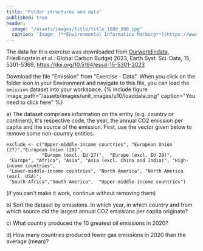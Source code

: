 ```yaml
---
title: "Folder structures and data"
published: true
header:
  image: "/assets/images/title/title_1600_500.jpg"
  caption: 'Image: [**Environmental Informatics Marburg**](https://www.uni-marburg.de/en/fb19/disciplines/physisch/environmentalinformatics)'
---
```


The data for this exercise was downloaded from [Ourworldindata](https://ourworldindata.org/co2-and-greenhouse-gas-emissions),   
Friedlingstein et al.: Global Carbon Budget 2023, Earth Syst. Sci. Data, 15, 5301-5369, https://doi.org/10.5194/essd-15-5301-2023 

Download the file "Emission" from "Exercise - Data". When you click on the folder icon in your Environment and navigate to this file, you can load the `emission` dataset into your workspace. 
{% include figure image_path="/assets/images/unit_images/u10/loaddata.png" caption="You need to click here" %}


a) The dataset comprises information on the entity (e.g. country or continent), it's respective code, the year, the annual CO2 emission per capita and the source of the emission. First, use the vector given below to remove some non-country entities.

```
exclude <- c("Upper-middle-income countries", "European Union (27)","European Union (28)", 
             "Europe (excl. EU-27)",  "Europe (excl. EU-28)",
 "Europe", "Africa", "Asia", "Asia (excl. China and India)", "High-income countries", 
 "Lower-middle-income countries", "North America", "North America (excl. USA)", 
 "South Africa","South America",  "Upper-middle-income countries")
```

(if you can't make it work, continue without removing them)


b) Sort the dataset by emissions. In which year, in which country and from which source did the largest annual CO2 emissions per capita originate?

c) What country produced the 10 greatest oil emissions in 2020? 
    
d) How many countries produced fewer gas emissions in 2020 than the average (mean)? 
